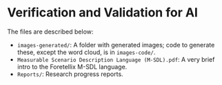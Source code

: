# Verification and Validation for AI

The files are described below:  

* `images-generated/`: A folder with generated images; code to generate these, except the word cloud, is in `images-code/`.
* `Measurable Scenario Description Language (M-SDL).pdf`: A very brief intro to the Foretellix M-SDL language.
* `Reports/`: Research progress reports.
